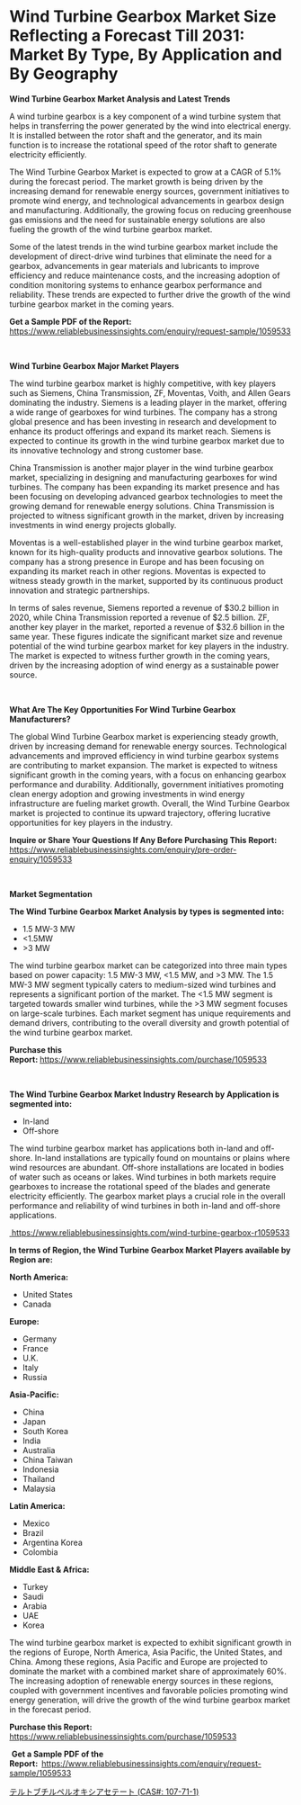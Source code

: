 <p><h1>Wind Turbine Gearbox Market Size Reflecting a Forecast Till 2031: Market By Type, By Application and By Geography</h1></p><p><strong>Wind Turbine Gearbox Market Analysis and Latest Trends</strong></p>
<p><p>A wind turbine gearbox is a key component of a wind turbine system that helps in transferring the power generated by the wind into electrical energy. It is installed between the rotor shaft and the generator, and its main function is to increase the rotational speed of the rotor shaft to generate electricity efficiently.</p><p>The Wind Turbine Gearbox Market is expected to grow at a CAGR of 5.1% during the forecast period. The market growth is being driven by the increasing demand for renewable energy sources, government initiatives to promote wind energy, and technological advancements in gearbox design and manufacturing. Additionally, the growing focus on reducing greenhouse gas emissions and the need for sustainable energy solutions are also fueling the growth of the wind turbine gearbox market.</p><p>Some of the latest trends in the wind turbine gearbox market include the development of direct-drive wind turbines that eliminate the need for a gearbox, advancements in gear materials and lubricants to improve efficiency and reduce maintenance costs, and the increasing adoption of condition monitoring systems to enhance gearbox performance and reliability. These trends are expected to further drive the growth of the wind turbine gearbox market in the coming years.</p></p>
<p><strong>Get a Sample PDF of the Report:&nbsp;</strong> <a href="https://www.reliablebusinessinsights.com/enquiry/request-sample/1059533">https://www.reliablebusinessinsights.com/enquiry/request-sample/1059533</a></p>
<p>&nbsp;</p>
<p><strong>Wind Turbine Gearbox Major Market Players</strong></p>
<p><p>The wind turbine gearbox market is highly competitive, with key players such as Siemens, China Transmission, ZF, Moventas, Voith, and Allen Gears dominating the industry. Siemens is a leading player in the market, offering a wide range of gearboxes for wind turbines. The company has a strong global presence and has been investing in research and development to enhance its product offerings and expand its market reach. Siemens is expected to continue its growth in the wind turbine gearbox market due to its innovative technology and strong customer base.</p><p>China Transmission is another major player in the wind turbine gearbox market, specializing in designing and manufacturing gearboxes for wind turbines. The company has been expanding its market presence and has been focusing on developing advanced gearbox technologies to meet the growing demand for renewable energy solutions. China Transmission is projected to witness significant growth in the market, driven by increasing investments in wind energy projects globally.</p><p>Moventas is a well-established player in the wind turbine gearbox market, known for its high-quality products and innovative gearbox solutions. The company has a strong presence in Europe and has been focusing on expanding its market reach in other regions. Moventas is expected to witness steady growth in the market, supported by its continuous product innovation and strategic partnerships.</p><p>In terms of sales revenue, Siemens reported a revenue of $30.2 billion in 2020, while China Transmission reported a revenue of $2.5 billion. ZF, another key player in the market, reported a revenue of $32.6 billion in the same year. These figures indicate the significant market size and revenue potential of the wind turbine gearbox market for key players in the industry. The market is expected to witness further growth in the coming years, driven by the increasing adoption of wind energy as a sustainable power source.</p></p>
<p>&nbsp;</p>
<p><strong>What Are The Key Opportunities For Wind Turbine Gearbox Manufacturers?</strong></p>
<p><p>The global Wind Turbine Gearbox market is experiencing steady growth, driven by increasing demand for renewable energy sources. Technological advancements and improved efficiency in wind turbine gearbox systems are contributing to market expansion. The market is expected to witness significant growth in the coming years, with a focus on enhancing gearbox performance and durability. Additionally, government initiatives promoting clean energy adoption and growing investments in wind energy infrastructure are fueling market growth. Overall, the Wind Turbine Gearbox market is projected to continue its upward trajectory, offering lucrative opportunities for key players in the industry.</p></p>
<p><strong>Inquire or Share Your Questions If Any Before Purchasing This Report:</strong> <a href="https://www.reliablebusinessinsights.com/enquiry/pre-order-enquiry/1059533">https://www.reliablebusinessinsights.com/enquiry/pre-order-enquiry/1059533</a></p>
<p>&nbsp;</p>
<p><strong>Market Segmentation</strong></p>
<p><strong>The Wind Turbine Gearbox Market Analysis by types is segmented into:</strong></p>
<p><ul><li>1.5 MW-3 MW</li><li><1.5MW</li><li>>3 MW</li></ul></p>
<p><p>The wind turbine gearbox market can be categorized into three main types based on power capacity: 1.5 MW-3 MW, <1.5 MW, and >3 MW. The 1.5 MW-3 MW segment typically caters to medium-sized wind turbines and represents a significant portion of the market. The <1.5 MW segment is targeted towards smaller wind turbines, while the >3 MW segment focuses on large-scale turbines. Each market segment has unique requirements and demand drivers, contributing to the overall diversity and growth potential of the wind turbine gearbox market.</p></p>
<p><strong>Purchase this Report:&nbsp;</strong><a href="https://www.reliablebusinessinsights.com/purchase/1059533">https://www.reliablebusinessinsights.com/purchase/1059533</a></p>
<p>&nbsp;</p>
<p><strong>The Wind Turbine Gearbox Market Industry Research by Application is segmented into:</strong></p>
<p><ul><li>In-land</li><li>Off-shore</li></ul></p>
<p><p>The wind turbine gearbox market has applications both in-land and off-shore. In-land installations are typically found on mountains or plains where wind resources are abundant. Off-shore installations are located in bodies of water such as oceans or lakes. Wind turbines in both markets require gearboxes to increase the rotational speed of the blades and generate electricity efficiently. The gearbox market plays a crucial role in the overall performance and reliability of wind turbines in both in-land and off-shore applications.</p></p>
<p><a href="https://www.reliablebusinessinsights.com/wind-turbine-gearbox-r1059533">&nbsp;https://www.reliablebusinessinsights.com/wind-turbine-gearbox-r1059533</a></p>
<p><strong>In terms of Region, the Wind Turbine Gearbox Market Players available by Region are:</strong></p>
<p>
    <p> <strong> North America: </strong>
        <ul>
            <li>United States</li>
            <li>Canada</li>
        </ul>
        </p> 
    <p> <strong> Europe: </strong>
        <ul>
            <li>Germany</li>
            <li>France</li>
            <li>U.K.</li>
            <li>Italy</li>
            <li>Russia</li>
        </ul>
        </p> 
    <p> <strong> Asia-Pacific: </strong>
        <ul>
            <li>China</li>
            <li>Japan</li>
            <li>South Korea</li>
            <li>India</li>
            <li>Australia</li>
            <li>China Taiwan</li>
            <li>Indonesia</li>
            <li>Thailand</li>
            <li>Malaysia</li>
        </ul>
        </p> 
    <p> <strong> Latin America: </strong>
        <ul>
            <li>Mexico</li>
            <li>Brazil</li>
            <li>Argentina Korea</li>
            <li>Colombia</li>
        </ul>
        </p> 
    <p> <strong> Middle East & Africa: </strong>
        <ul>
            <li>Turkey</li>
            <li>Saudi</li>
            <li>Arabia</li>
            <li>UAE</li>
            <li>Korea</li>
        </ul>
    </p>
    </p>
<p><p>The wind turbine gearbox market is expected to exhibit significant growth in the regions of Europe, North America, Asia Pacific, the United States, and China. Among these regions, Asia Pacific and Europe are projected to dominate the market with a combined market share of approximately 60%. The increasing adoption of renewable energy sources in these regions, coupled with government incentives and favorable policies promoting wind energy generation, will drive the growth of the wind turbine gearbox market in the forecast period.</p></p>
<p><strong>Purchase this Report: </strong><a href="https://www.reliablebusinessinsights.com/purchase/1059533">https://www.reliablebusinessinsights.com/purchase/1059533</a></p>
<p>&nbsp;<strong>Get a Sample PDF of the Report:&nbsp;&nbsp;</strong><a href="https://www.reliablebusinessinsights.com/enquiry/request-sample/1059533">https://www.reliablebusinessinsights.com/enquiry/request-sample/1059533</a></p>
<p><strong></strong></p>
<p><p><a href="https://github.com/MacyOrn/Market-Research-Report-List-1/blob/main/9180358161274.md">テルトブチルペルオキシアセテート (CAS#: 107-71-1)</a></p></p>